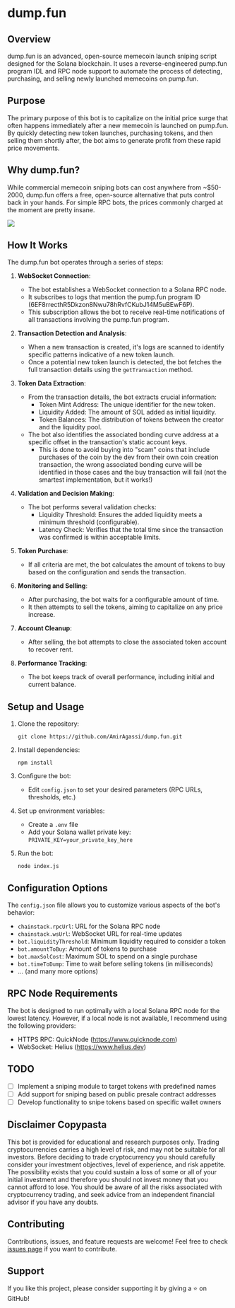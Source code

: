 # dump.fun

## Overview

dump.fun is an advanced, open-source memecoin launch sniping script designed for the Solana blockchain. It uses a reverse-engineered pump.fun program IDL and RPC node support to automate the process of detecting, purchasing, and selling newly launched memecoins on pump.fun.

## Purpose

The primary purpose of this bot is to capitalize on the initial price surge that often happens immediately after a new memecoin is launched on pump.fun. By quickly detecting new token launches, purchasing tokens, and then selling them shortly after, the bot aims to generate profit from these rapid price movements.

## Why dump.fun?

While commercial memecoin sniping bots can cost anywhere from ~$50-2000, dump.fun offers a free, open-source alternative that puts control back in your hands. For simple RPC bots, the prices commonly charged at the moment are pretty insane.

![](https://i.imgur.com/TI0hZYS.png)

## How It Works

The dump.fun bot operates through a series of steps:

1. **WebSocket Connection**: 
   - The bot establishes a WebSocket connection to a Solana RPC node.
   - It subscribes to logs that mention the pump.fun program ID (6EF8rrecthR5Dkzon8Nwu78hRvfCKubJ14M5uBEwF6P).
   - This subscription allows the bot to receive real-time notifications of all transactions involving the pump.fun program.

2. **Transaction Detection and Analysis**:
   - When a new transaction is created, it's logs are scanned to identify specific patterns indicative of a new token launch.
   - Once a potential new token launch is detected, the bot fetches the full transaction details using the `getTransaction` method.

3. **Token Data Extraction**:
   - From the transaction details, the bot extracts crucial information:
     - Token Mint Address: The unique identifier for the new token.
     - Liquidity Added: The amount of SOL added as initial liquidity.
     - Token Balances: The distribution of tokens between the creator and the liquidity pool.
   - The bot also identifies the associated bonding curve address at a specific offset in the transaction's static account keys.
     - This is done to avoid buying into "scam" coins that include purchases of the coin by the dev from their own coin creation transaction, the wrong associated bonding curve will be identified in those cases and the buy transaction will fail (not the smartest implementation, but it works!)

4. **Validation and Decision Making**:
   - The bot performs several validation checks:
     - Liquidity Threshold: Ensures the added liquidity meets a minimum threshold (configurable).
     - Latency Check: Verifies that the total time since the transaction was confirmed is within acceptable limits.

5. **Token Purchase**:
   - If all criteria are met, the bot calculates the amount of tokens to buy based on the configuration and sends the transaction.

6. **Monitoring and Selling**:
   - After purchasing, the bot waits for a configurable amount of time.
   - It then attempts to sell the tokens, aiming to capitalize on any price increase.

7. **Account Cleanup**:
   - After selling, the bot attempts to close the associated token account to recover rent.

8. **Performance Tracking**:
   - The bot keeps track of overall performance, including initial and current balance.

## Setup and Usage

1. Clone the repository:
   ```
   git clone https://github.com/AmirAgassi/dump.fun.git
   ```

2. Install dependencies:
   ```
   npm install
   ```

3. Configure the bot:
   - Edit `config.json` to set your desired parameters (RPC URLs, thresholds, etc.)

4. Set up environment variables:
   - Create a `.env` file
   - Add your Solana wallet private key: `PRIVATE_KEY=your_private_key_here`

5. Run the bot:
   ```
   node index.js
   ```

## Configuration Options

The `config.json` file allows you to customize various aspects of the bot's behavior:

- `chainstack.rpcUrl`: URL for the Solana RPC node
- `chainstack.wsUrl`: WebSocket URL for real-time updates
- `bot.liquidityThreshold`: Minimum liquidity required to consider a token
- `bot.amountToBuy`: Amount of tokens to purchase
- `bot.maxSolCost`: Maximum SOL to spend on a single purchase
- `bot.timeToDump`: Time to wait before selling tokens (in milliseconds)
- ... (and many more options)

## RPC Node Requirements

The bot is designed to run optimally with a local Solana RPC node for the lowest latency. However, if a local node is not available, I recommend using the following providers:

- HTTPS RPC: QuickNode (https://www.quicknode.com)
- WebSocket: Helius (https://www.helius.dev)

## TODO

- [ ] Implement a sniping module to target tokens with predefined names
- [ ] Add support for sniping based on public presale contract addresses
- [ ] Develop functionality to snipe tokens based on specific wallet owners

## Disclaimer Copypasta

This bot is provided for educational and research purposes only. Trading cryptocurrencies carries a high level of risk, and may not be suitable for all investors. Before deciding to trade cryptocurrency you should carefully consider your investment objectives, level of experience, and risk appetite. The possibility exists that you could sustain a loss of some or all of your initial investment and therefore you should not invest money that you cannot afford to lose. You should be aware of all the risks associated with cryptocurrency trading, and seek advice from an independent financial advisor if you have any doubts.

## Contributing

Contributions, issues, and feature requests are welcome! Feel free to check [issues page](https://github.com/AmirAgassi/dump.fun/issues) if you want to contribute.

## Support

If you like this project, please consider supporting it by giving a ⭐️ on GitHub!
